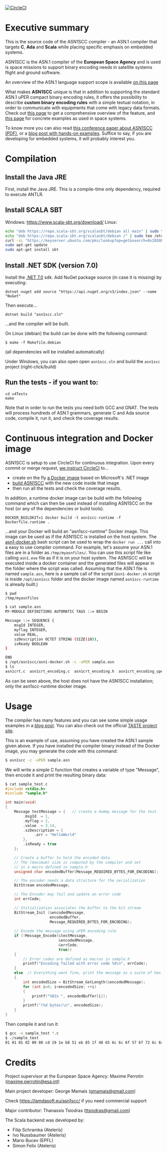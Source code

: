 [![CircleCI](https://dl.circleci.com/status-badge/img/circleci/NWDXtobZpVSQ5ErUz9CgXB/3deZmhdEfAoLGYUJtiCX4c/tree/master.svg?style=svg&circle-token=69c83a7973425a3ab92fb7e2d7580bcb292a508f)](https://dl.circleci.com/status-badge/redirect/circleci/NWDXtobZpVSQ5ErUz9CgXB/3deZmhdEfAoLGYUJtiCX4c/tree/master)

Executive summary
=================

This is the source code of the ASN1SCC compiler - an ASN.1 compiler that
targets **C**, **Ada** and **Scala** while placing specific emphasis on embedded systems.

ASN1SCC is the ASN.1 compiler of the **European Space Agency** and is used is space missions to support binary encoding needs in satellite systems flight and ground software.

An overview of the ASN.1 language support scope is available [on this page](https://taste.tuxfamily.org/wiki/index.php?title=Technical_topic:_ASN1SCC_-_ESA%27s_ASN.1_Compiler_for_safety-critical_embedded_platforms)

What makes **ASN1SCC** unique is that in addition to supporting the standard ASN.1 uPER compact binary encoding rules, it offers the possibility to describe **custom binary encoding rules** with a simple textual notation, in order to communicate with equipments that come with legacy data formats. Check out [this page](https://taste.tuxfamily.org/wiki/index.php?title=Technical_topic:_ASN.1_-_An_introduction_to_ACN) to get a comprehensive overview of the feature, and [this page](https://taste.tuxfamily.org/wiki/index.php?title=Technical_topic:_Hints_to_model_complex_packet_encodings_with_ASN.1_and_ACN) for concrete examples as used in space systems.

To know more you can also read [this conference paper about ASN1SCC (PDF)](http://web1.see.asso.fr/erts2012/Site/0P2RUC89/7C-4.pdf),
or a [blog post with hands-on examples](https://www.thanassis.space/asn1.html).
Suffice to say, if you are developing for embedded systems, it will probably
interest you.

Compilation
===========

## Ιnstall the Java JRE

First, install the Java JRE. This is a compile-time only dependency,
required to execute ANTLR.

## Install SCALA SBT

Windows: https://www.scala-sbt.org/download/
Linux:
```bash 
echo "deb https://repo.scala-sbt.org/scalasbt/debian all main" | sudo tee /etc/apt/sources.list.d/sbt.list
echo "deb https://repo.scala-sbt.org/scalasbt/debian /" | sudo tee /etc/apt/sources.list.d/sbt_old.list
curl -sL "https://keyserver.ubuntu.com/pks/lookup?op=get&search=0x2EE0EA64E40A89B84B2DF73499E82A75642AC823" | sudo tee /etc/apt/trusted.gpg.d/sbt.asc
sudo apt-get update
sudo apt-get install sbt
```

## Install .NET SDK (version 7.0)

Install the [.NET 7.0](https://dotnet.microsoft.com/download/dotnet/7.0) sdk.
Add NuGet package source (in case it is missing) by executing:
    
    dotnet nuget add source "https://api.nuget.org/v3/index.json" --name "NuGet"
    
Then execute...

    dotnet build "asn1scc.sln"

...and the compiler will be built.

On Linux (debian) the build can be done with the following command:

    $ make -f Makefile.debian

(all dependencies will be installed automatically)

Under Windows, you can also open open `asn1scc.sln` and build the `asn1scc` project (right-click/build)

## Run the tests - if you want to:

    cd v4Tests
    make

Note that in order to run the tests you need both GCC and GNAT.
The tests will process hundreds of ASN.1 grammars, generate C and
Ada source code, compile it, run it, and check the coverage results.

Continuous integration and Docker image
=======================================

ASN1SCC is setup to use CircleCI for continuous integration. Upon every
commit or merge request, [we instruct CircleCI](.circleci/config.yml) to...

- create on the fly [a Docker image](Dockerfile) based on Microsoft's .NET image
- [build ASN1SCC](circleci-build.sh) with the new code inside that image
- then run all the tests and check the coverage results.

In addition, a runtime docker image can be build with the following command
which can then be used instead of installing ASN1SCC on the host (or any of
the dependencies or build tools).

    DOCKER_BUILDKIT=1 docker build -t asn1scc-runtime -f Dockerfile.runtime .

...and your Docker will build an "asn1scc-runtime" Docker image. This image can be
used as if the ASN1SCC is installed on the host system. The [asn1-docker.sh](asn1-docker.sh)
bash script can be used to wrap the `docker run ...` call into a easy to use compiler command.
For example, let's assume your ASN.1 files are in a folder as `/tmp/myasnfiles/`. You can use 
this script file like calling `asn1.exe` file as if it is on your host system. The ASN1SCC will
be executed inside a docker container and the generated files will appear in the folder
where the script was called. Assuming that the ASN.1 file is named `sample.asn`, here is a sample
call of the script (`asn1-docker.sh` script is inside `/opt/asn1scc` folder and the docker image
named `asn1scc-runtime` is already built.)

```bash
$ pwd
/tmp/myasnfiles

$ cat sample.asn 
MY-MODULE DEFINITIONS AUTOMATIC TAGS ::= BEGIN

Message ::= SEQUENCE {
    msgId INTEGER,
    myflag INTEGER,
    value REAL,
    szDescription OCTET STRING (SIZE(10)),
    isReady BOOLEAN
}

END
$ /opt/asn1scc/asn1-docker.sh -c -uPER sample.asn
$ ls 
asn1crt.c  asn1crt_encoding.c  asn1crt_encoding.h  asn1crt_encoding_uper.c  asn1crt_encoding_uper.h  asn1crt.h  sample.asn  sample.c  sample.h
```

As can be seen above, the host does not have the ASN1SCC installation; 
only the asn1scc-runtime docker image.

Usage
=====
The compiler has many features and you can see some simple usage examples in a [blog post](https://www.thanassis.space/asn1.html).
You can also check out the official [TASTE project site](https://taste.tools).

This is an example of use, assuming you have created the ASN.1 sample given above. If you have installed the compiler binary instead of the Docker image, you may generate the code with this command:

```bash
$ asn1scc -c -uPER sample.asn
```

We will write a simple C function that creates a variable of type "Message", then encode it and print the resulting binary data:

```c
$ cat sample_test.c
#include <stdio.h>
#include "sample.h"

int main(void)
{
    Message testMessage = {   // create a dummy message for the test
        .msgId  = 1,
        .myflag = 2,
        .value  = 3.14,
        .szDescription = {
             .arr = "HelloWorld"
        },
        .isReady = true
    };

    // Create a buffer to hold the encoded data.
    // The (maximum) size is computed by the compiler and set
    // in a macro defined in sample.h
    unsigned char encodedBuffer[Message_REQUIRED_BYTES_FOR_ENCODING];

    // The encoder needs a data structure for the serialization
    BitStream encodedMessage;

    // The Encoder may fail and update an error code
    int errCode;

    // Initialization associates the buffer to the bit stream
    BitStream_Init (&encodedMessage,
                    encodedBuffer,
                    Message_REQUIRED_BYTES_FOR_ENCODING);
    
    // Encode the message using uPER encoding rule
    if (!Message_Encode(&testMessage,
                        &encodedMessage,
                        &errCode,
                        true))
    {
        // Error codes are defined as macros in sample.h
        printf("Encoding failed with error code %d\n", errCode);       
    }
    else  // Everything went fine, print the message as a suite of hex numbers
    {
        int encodedSize = BitStream_GetLength(&encodedMessage);
        for (int i=0; i<encodedSize; ++i)
        {
            printf("%02x ", encodedBuffer[i]);
        }
        printf("(%d bytes)\n", encodedSize);
    }
}
```

Then compile it and run it:
```bash
$ gcc -o sample_test *.c
$ ./sample_test
01 01 01 02 09 80 cd 19 1e b8 51 eb 85 1f 48 65 6c 6c 6f 57 6f 72 6c 64 80 (25 bytes)
```

Credits
=======
Project supervisor at the European Space Agency: Maxime Perrotin (maxime.perrotin@esa.int)

Main project developer: George Mamais (gmamais@gmail.com) 

Check https://lamdasoft.eu/asn1scc/ if you need commercial support

Major contributor: Thanassis Tsiodras (ttsiodras@gmail.com)

The Scala backend was developed by:
* Filip Schramka (Ateleris)
* Ivo Nussbaumer (Ateleris)
* Mario Bucev (EPFL)
* Simon Felix (Ateleris)



